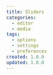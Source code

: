 ```yaml
---
title: Sliders
categories:
  - editor
  - media
tags:
  - options
  - settings
  - preferences
created: 1.0.0
updated: 1.0.0
---
```

